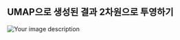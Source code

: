 ## UMAP으로 생성된 결과 2차원으로 투영하기


<img src="https://github.com/sungreong/Real-Data-Generate/2001/1b.mp4" alt="Your image description" video="true">
